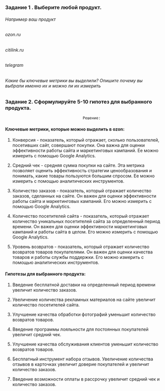### Задание 1 . Выберите любой продукт.

###### Например ваш продукт

###### ozon.ru

###### citilink.ru

###### telegram

###### Какие бы ключевые метрики вы выделили? Опишите почему вы выбрали именно их и можно ли их измерить

### Задание 2. Сформулируйте 5-10 гипотез для выбранного продукта.

                                       Решение:

#### Ключевые метрики, которые можно выделить в ozon:

1. Конверсия - показатель, который отражает, сколько пользователей, посетивших сайт, совершают покупки. Она важна для оценки эффективности работы сайта и маркетинговых кампаний. Ее можно измерить с помощью Google Analytics.

2. Средний чек - средняя сумма покупки на сайте. Эта метрика позволяет оценить эффективность стратегии ценообразования и понимать, какие товары пользуются большим спросом. Ее можно измерить с помощью аналитических инструментов.

3. Количество заказов - показатель, который отражает количество заказов, сделанных на сайте. Он важен для оценки эффективности работы сайта и маркетинговых кампаний. Его можно измерить с помощью Google Analytics.

4. Количество посетителей сайта - показатель, который отражает количество уникальных посетителей сайта за определенный период времени. Он важен для оценки эффективности маркетинговых кампаний и работы сайта в целом. Его можно измерить с помощью Google Analytics.

5. Уровень возвратов - показатель, который отражает количество возвратов товаров покупателями. Он важен для оценки качества товаров и работы службы поддержки. Его можно измерить с помощью аналитических инструментов.

#### Гипотезы для выбранного продукта:

1. Введение бесплатной доставки на определенный период времени увеличит количество заказов.

2. Увеличение количества рекламных материалов на сайте увеличит количество посетителей сайта.

3. Улучшение качества обработки фотографий уменьшит количество возвратов товаров.

4. Введение программы лояльности для постоянных покупателей увеличит средний чек.

5. Улучшение качества обслуживания клиентов уменьшит количество возвратов товаров.

6. Бесплатный инструмент набора отзывов. Увеличение количества отзывов в карточках увеличит доверие покупателей и увеличит количество заказов.

7. Введение возможности оплаты в рассрочку увеличит средний чек и количество заказов.
